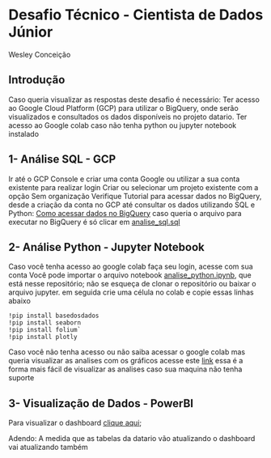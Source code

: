 # Desafio Técnico - Cientista de Dados Júnior 

Wesley Conceição 

## Introdução 
Caso queria visualizar as respostas deste desafio é necessário:
Ter acesso ao Google Cloud Platform (GCP) para utilizar o BigQuery, onde serão visualizados e consultados os dados disponíveis no projeto datario.
Ter acesso ao Google colab caso não tenha python ou jupyter notebook instalado 

## 1- Análise SQL - GCP
Ir até o GCP Console e criar uma conta Google ou utilizar a sua conta existente para realizar login
Criar ou selecionar um projeto existente com a opção Sem organização
Verifique Tutorial para acessar dados no BigQuery, desde a criação da conta no GCP até consultar os dados utilizando SQL e Python: [Como acessar dados no BigQuery](https://docs.dados.rio/tutoriais/como-acessar-dados/)  caso queria o arquivo para executar no BigQuery é só clicar em [analise_sql.sql](https://github.com/wesleyConceicao/emd-desafio-junior-data-scientist/blob/main/analise_sql.sql)

## 2- Análise Python - Jupyter Notebook
Caso você tenha acesso ao google colab faça seu login, acesse com sua conta
Você pode importar o arquivo notebook [analise_python.ipynb](https://github.com/wesleyConceicao/emd-desafio-junior-data-scientist/blob/main/analise_python.ipynb), que está nesse repositório; não se esqueça de clonar o repositório ou baixar o arquivo jupyter. em seguida crie uma célula no colab e copie essas linhas abaixo 
~~~
!pip install basedosdados
!pip install seaborn
!pip install folium`
!pip install plotly
~~~~
Caso você não tenha acesso ou não saiba acessar o google colab mas queria visualizar as analises com os gráficos acesse este [link](https://nbviewer.org/github/wesleyConceicao/emd-desafio-junior-data-scientist/blob/main/analise_python.ipynb) essa é a forma mais fácil de visualizar as analises caso sua maquina não tenha suporte 

## 3- Visualização de Dados - PowerBI
Para visualizar o dashboard [clique aqui](https://app.powerbi.com/view?r=eyJrIjoiYzAwY2VlYzQtMTEwMi00ZGFkLTkxNzItYjFhYmVjZWIwNjMyIiwidCI6IjI2ZTY3OTdjLThmZDItNDM1NC04N2NiLTdjMjU3OTI5ZWI2NSJ9&embedImagePlaceholder=true); 

Adendo: A medida que as tabelas da datario vão atualizando o dashboard vai atualizando também
